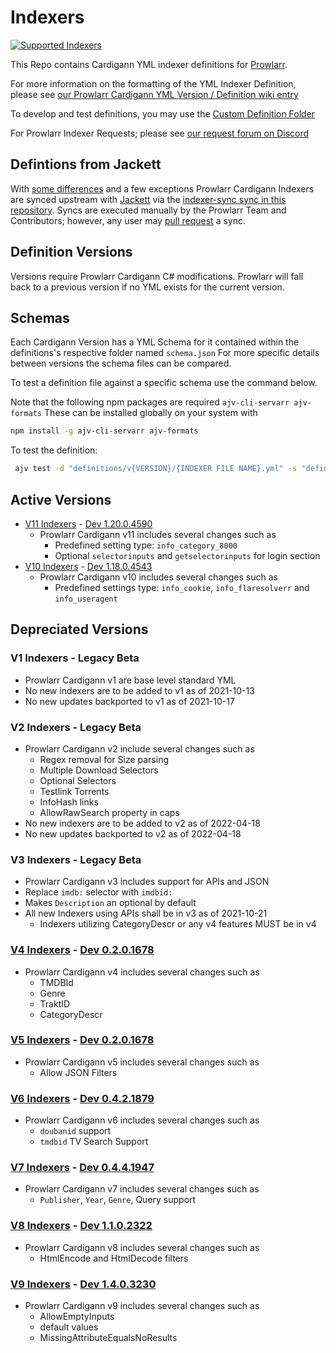 # Indexers

[![Supported Indexers](https://img.shields.io/badge/Supported%20Indexers-View%20all%20currently%20supported%20indexers%20%26%20trackers-important)](https://wiki.servarr.com/en/prowlarr/supported-indexers)

This Repo contains Cardigann YML indexer definitions for [Prowlarr](https://github.com/Prowlarr/Prowlarr).

For more information on the formatting of the YML Indexer Definition, please see [our Prowlarr Cardigann YML Version / Definition wiki entry](https://wiki.servarr.com/en/prowlarr/cardigann-yml-definition)

To develop and test definitions, you may use the [Custom Definition Folder](https://wiki.servarr.com/prowlarr/indexers#adding-a-custom-yml-definition)

For Prowlarr Indexer Requests; please see [our request forum on Discord](https://requests.prowlarr.com/)

## Defintions from Jackett

With [some differences](https://github.com/Prowlarr/Indexers/issues/370) and a few exceptions Prowlarr Cardigann Indexers are synced upstream with [Jackett](https://github.com/Jackett/Jackett) via the [indexer-sync sync in this repository](https://github.com/Prowlarr/Indexers/blob/master/scripts/indexer-sync-v2.sh). Syncs are executed manually by the Prowlarr Team and Contributors; however, any user may [pull request](https://github.com/Prowlarr/Indexers/compare) a sync.

## Definition Versions

Versions require Prowlarr Cardigann C# modifications.
Prowlarr will fall back to a previous version if no YML exists for the current version.

## Schemas

Each Cardigann Version has a YML Schema for it contained within the definitions's respective folder named `schema.json`
For more specific details between versions the schema files can be compared.

To test a definition file against a specific schema use the command below.

Note that the following npm packages are required `ajv-cli-servarr ajv-formats`  These can be installed globally on your system with

```bash
npm install -g ajv-cli-servarr ajv-formats
```

To test the definition:

```bash
 ajv test -d "definitions/v{VERSION}/{INDEXER FILE NAME}.yml" -s "definitions/v{VERSION}/schema.json" --valid -c ajv-formats --spec=draft2019
```

## Active Versions

- [V11 Indexers](https://github.com/Prowlarr/Prowlarr/commit/886054fdf8e17e27714a8c41911980fff3550e39) - [Dev 1.20.0.4590](https://github.com/Prowlarr/Prowlarr/releases/tag/v1.20.0.4590)
  - Prowlarr Cardigann v11 includes several changes such as
    - Predefined setting type: `info_category_8000`
    - Optional `selectorinputs` and `getselectorinputs` for login section
- [V10 Indexers](https://github.com/Prowlarr/Prowlarr/commit/f95f67a7ca3e274cd0b5abbac487eb914fccd0bb) - [Dev 1.18.0.4543](https://github.com/Prowlarr/Prowlarr/releases/tag/v1.18.0.4543)
  - Prowlarr Cardigann v10 includes several changes such as
    - Predefined settings type: `info_cookie`, `info_flaresolverr` and `info_useragent`

## Depreciated Versions

### V1 Indexers - Legacy Beta
- Prowlarr Cardigann v1 are base level standard YML
- No new indexers are to be added to v1 as of 2021-10-13
- No new updates backported to v1 as of 2021-10-17

### V2 Indexers - Legacy Beta
- Prowlarr Cardigann v2 include several changes such as
  - Regex removal for Size parsing
  - Multiple Download Selectors
  - Optional Selectors
  - Testlink Torrents
  - InfoHash links
  - AllowRawSearch property in caps
- No new indexers are to be added to v2 as of 2022-04-18
- No new updates backported to v2 as of 2022-04-18

### V3 Indexers - Legacy Beta
- Prowlarr Cardigann v3 includes support for APIs and JSON
- Replace `imdb:` selector with `imdbid:`
- Makes `Description` an optional by default
- All new Indexers using APIs shall be in v3 as of 2021-10-21
  - Indexers utilizing CategoryDescr or any v4 features MUST be in v4

### [V4 Indexers](https://github.com/Prowlarr/Prowlarr/pull/828) - [Dev 0.2.0.1678](https://github.com/Prowlarr/Prowlarr/releases/tag/v0.2.0.1678)
- Prowlarr Cardigann v4 includes several changes such as
  - TMDBId
  - Genre
  - TraktID
  - CategoryDescr

### [V5 Indexers](https://github.com/Prowlarr/Prowlarr/commit/76afb70b01f4a670d8e402d9a3de05c09611b7ab) - [Dev 0.2.0.1678](https://github.com/Prowlarr/Prowlarr/releases/tag/v0.2.0.1678)
- Prowlarr Cardigann v5 includes several changes such as
  - Allow JSON Filters

### [V6 Indexers](https://github.com/Prowlarr/Prowlarr/commit/5ee95e3cc29d1307192320eb82b5a8f1287f00d6) - [Dev 0.4.2.1879](https://github.com/Prowlarr/Prowlarr/releases/tag/v0.4.2.1879)
- Prowlarr Cardigann v6 includes several changes such as
  - `doubanid` support
  - `tmdbid` TV Search Support

### [V7 Indexers](https://github.com/Prowlarr/Prowlarr/commit/ee6467073f64cfaa5ef0de2225f39f0fd0eb5c05) - [Dev 0.4.4.1947](https://github.com/Prowlarr/Prowlarr/releases/tag/v0.4.4.1947)
- Prowlarr Cardigann v7 includes several changes such as
    - `Publisher`, `Year`, `Genre`, Query support

### [V8 Indexers](https://github.com/Prowlarr/Prowlarr/commit/1529527af9d2bf09dcd1b540b4c6f95a7dd00bd1) - [Dev 1.1.0.2322](https://github.com/Prowlarr/Prowlarr/releases/tag/v1.1.0.2322)
- Prowlarr Cardigann v8 includes several changes such as
    - HtmlEncode and HtmlDecode filters

### [V9 Indexers](https://github.com/Prowlarr/Prowlarr/commit/bceebc34c134db8140a307e25312cb15e0ff5d63) - [Dev 1.4.0.3230](https://github.com/Prowlarr/Prowlarr/releases/tag/v1.4.0.3230)
- Prowlarr Cardigann v9 includes several changes such as
    - AllowEmptyInputs
    - default values
    - MissingAttributeEqualsNoResults
